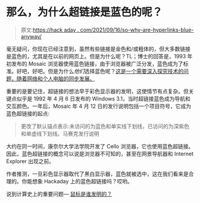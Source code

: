 # 那么，为什么超链接是蓝色的呢？

> 原文:[https://hack aday . com/2021/09/16/so-why-are-hyperlinks-blue-anyway/](https://hackaday.com/2021/09/16/so-why-are-hyperlinks-blue-anyway/)

毫无疑问，你现在已经注意到，虽然有些链接是金色和/或粗体的，但大多数链接是蓝色的，尤其是在以前的网页上。但是为什么呢？TL；博士的回答是，1993 年初发布的 Mosaic 浏览器使用蓝色链接，由于浏览器被广泛分发，蓝色成为了标准。好吧，好吧。但是为什么*他们*选择蓝色呢？[这是一个需要深入探究技术的问题，随着网络和个人电脑的同步发展。](https://blog.mozilla.org/en/internet-culture/deep-dives/why-are-hyperlinks-blue/)

重要的是要记住，超链接的想法早于彩色显示器的发明，这使情节有点复杂。但关键点似乎是 1992 年 4 月 6 日发布的 Windows 3.1，当时超链接蓝色成为导航和交互颜色。一年后，Mosaic 年 4 月 12 日的发行说明包括一个项目符号，它成为蓝色超链接的起点:

> 更改了默认锚点表示:未访问的为蓝色和单实线下划线，已访问的为深紫色和单虚线下划线。马赛克发行说明

大约在同一时间，康奈尔大学法学院开发了 Cello 浏览器，它也使用蓝色超链接。因此，蓝色超链接的概念可以说是浏览器不可知的，甚至在网景导航器和 Internet Explorer 出现之前。

作者推测，一旦彩色显示器取代了黑白显示器，蓝色就被选中，这在我们看来是合理的。你能想象 Hackaday 上的蓝色超链接吗？哎哟。

说到计算史上的重要问题— [鼠标是谁发明的？](https://hackaday.com/2020/01/17/who-invented-the-mouse-are-you-sure/)